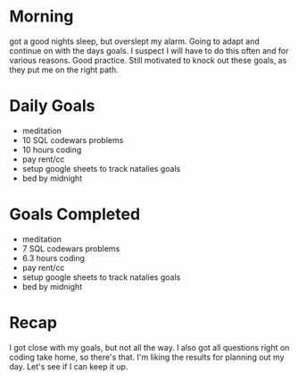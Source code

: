 # Morning
got a good nights sleep, but overslept my alarm. Going to adapt and continue on with the days goals. I suspect I will have to do this often and for various reasons. Good practice. Still motivated to knock out these goals, as they put me on the right path. 

# Daily Goals
- meditation
- 10 SQL codewars problems
- 10 hours coding 
- pay rent/cc
- setup google sheets to track natalies goals
- bed by midnight


# Goals Completed
- meditation
- 7 SQL codewars problems
- 6.3 hours coding 
- pay rent/cc
- setup google sheets to track natalies goals
- bed by midnight

# Recap
I got close with my goals, but not all the way. I also got all questions right on coding take home, so there's that. I'm liking the results for planning out my day. Let's see if I can keep it up.


